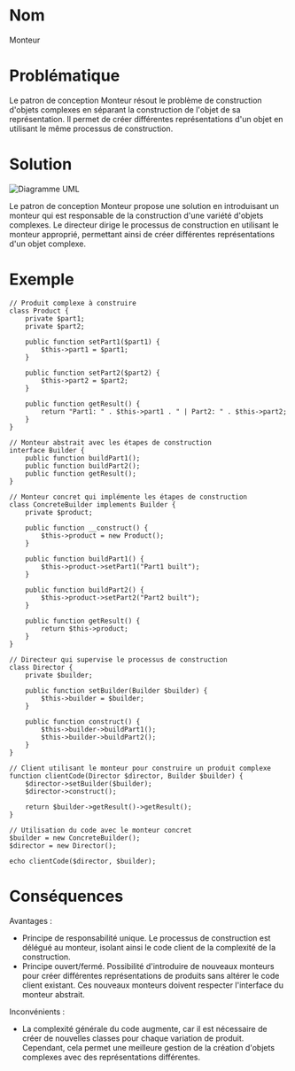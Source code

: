 # Nom
Monteur

# Problématique
Le patron de conception Monteur résout le problème de construction d'objets complexes en séparant la construction de l'objet de sa représentation. Il permet de créer différentes représentations d'un objet en utilisant le même processus de construction.

# Solution
![Diagramme UML](https://refactoring.guru/images/patterns/diagrams/builder/structure.png?id=fe9e23559923ea0657aa5fe75efef333)

Le patron de conception Monteur propose une solution en introduisant un monteur qui est responsable de la construction d'une variété d'objets complexes. Le directeur dirige le processus de construction en utilisant le monteur approprié, permettant ainsi de créer différentes représentations d'un objet complexe.

# Exemple
```
// Produit complexe à construire
class Product {
    private $part1;
    private $part2;

    public function setPart1($part1) {
        $this->part1 = $part1;
    }

    public function setPart2($part2) {
        $this->part2 = $part2;
    }

    public function getResult() {
        return "Part1: " . $this->part1 . " | Part2: " . $this->part2;
    }
}

// Monteur abstrait avec les étapes de construction
interface Builder {
    public function buildPart1();
    public function buildPart2();
    public function getResult();
}

// Monteur concret qui implémente les étapes de construction
class ConcreteBuilder implements Builder {
    private $product;

    public function __construct() {
        $this->product = new Product();
    }

    public function buildPart1() {
        $this->product->setPart1("Part1 built");
    }

    public function buildPart2() {
        $this->product->setPart2("Part2 built");
    }

    public function getResult() {
        return $this->product;
    }
}

// Directeur qui supervise le processus de construction
class Director {
    private $builder;

    public function setBuilder(Builder $builder) {
        $this->builder = $builder;
    }

    public function construct() {
        $this->builder->buildPart1();
        $this->builder->buildPart2();
    }
}

// Client utilisant le monteur pour construire un produit complexe
function clientCode(Director $director, Builder $builder) {
    $director->setBuilder($builder);
    $director->construct();

    return $builder->getResult()->getResult();
}

// Utilisation du code avec le monteur concret
$builder = new ConcreteBuilder();
$director = new Director();

echo clientCode($director, $builder);
```


# Conséquences

Avantages :
- Principe de responsabilité unique. Le processus de construction est délégué au monteur, isolant ainsi le code client de la complexité de la construction.
- Principe ouvert/fermé. Possibilité d'introduire de nouveaux monteurs pour créer différentes représentations de produits sans altérer le code client existant. Ces nouveaux monteurs doivent respecter l'interface du monteur abstrait.

Inconvénients :
- La complexité générale du code augmente, car il est nécessaire de créer de nouvelles classes pour chaque variation de produit. Cependant, cela permet une meilleure gestion de la création d'objets complexes avec des représentations différentes.